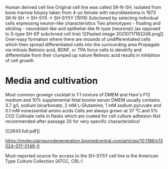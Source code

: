 Human derived cell line
Original cell line was called SK-N-SH, isolated from bone marrow biopsy taken from 4-yo female with neuroblastoma in 1973
SK-N-SH -> SH-SY5 -> SH-SY5Y (1978)
Subcloned by selecting individual cells expressing neuron-like characteristics
Two phenotypes - floating and sticking - neuroblast-like and epithelial-like
N-type (neuronal) (as opposed to S-type SH-EP subcloned cell line)
![[Pasted image 20210717182248.png]]
Over-easy formation where there are mounds of undifferentiated cells which then spread differentiated cells into the surrounding area
Propagate via mitosis
Retinoic acid, BDNF, or TPA force cells to dendrify and differentiate from their clumped up nature
Retinoic acid results in inhibition of cell growth

# Media and cultivation
Most common growign cocktail is 1:1 mixture of DMEM and Ham's F12 medium and 10% supplemental fetal bovine serum
DMEM usually contains 3.7 g/L sodium bicarbonate, 2 mM L-Glutamine, 1 mM sodium pyruvate and 0.1 mM nonessential amino acids
Cells are always grown at 37 &deg;C and 5% CO2
Cultivate cells in flasks which are coated for cell culture adhesion
Not recommended after passage 20 for very specific characteristics!

![[2643.full.pdf]]

https://molecularneurodegeneration.biomedcentral.com/articles/10.1186/s13024-017-0149-0

Most-reported source for access to the SH-SY5Y cell line is the American Type Culture Collection (ATCC, CRL-)